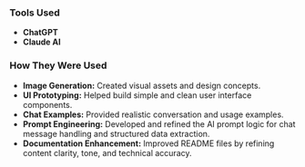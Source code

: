 ### Tools Used

- **ChatGPT**
- **Claude AI**

### How They Were Used

- **Image Generation:** Created visual assets and design concepts.
- **UI Prototyping:** Helped build simple and clean user interface components.
- **Chat Examples:** Provided realistic conversation and usage examples.
- **Prompt Engineering:** Developed and refined the AI prompt logic for chat message handling and structured data extraction.
- **Documentation Enhancement:** Improved README files by refining content clarity, tone, and technical accuracy.
